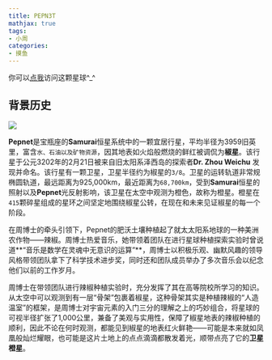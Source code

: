 ```yaml
---
title: PEPN3T
mathjax: true
tags: 
- 小周
categories: 
- 摸鱼
---
```


你可以[点我](https://cybercolyce.cn/PEPN3T/)访问这颗星球^_^

<!-- more -->

## 背景历史

![](https://s2.loli.net/2023/03/01/2jyV7uDM8nZWaHv.jpg)

**Pepnet**是宝瓶座的**Samurai**恒星系统中的一颗宜居行星，平均半径为3959旧英里，富含`水、石油以及矿物资源`，因其地表如火焰般燃烧的鲜红被调侃为**椒星**。该行星于公元3202年的2月21日被来自旧太阳系泽西岛的探索者**Dr. Zhou Weichu** 发现并命名。该行星有一颗卫星，卫星半径约为椒星的`3/8`。卫星的运转轨道非常规椭圆轨道，最远距离为925,000km，最近距离为`68,700km`，受到**Samurai**恒星的照射以及**Pepnet**光反射影响，该卫星在太空中观测为橙色，故称为橙星。橙星在`415`颗碎星组成的星环之间坚定地围绕椒星公转，在现在和未来见证椒星的每一个阶段。

在周博士的牵头引领下，Pepnet的肥沃土壤种植起了就太太阳系地球的一种美洲农作物——辣椒。周博士热爱音乐，她带领着团队在进行星球种植探索实验时曾说道**“音乐是数学在灵魂中无意识的运算”**，周博士以积极乐观、幽默风趣的领导风格带领团队拿下了科学技术进步奖，同时还和团队成员举办了多次音乐会以纪念他们以前的工作岁月。

周博士在带领团队进行辣椒种植实验时，充分发挥了其在高等院校所学习的知识。从太空中可以观测到有一层“骨架”包裹着椒星，这种骨架其实是种植辣椒的“人造温室”的框架，是周博士对宇宙元素的入门三分的理解之上的巧妙组合，将星球的可视半径扩张了1,000公里，兼备了美观与实用性，保障了椒星地表的辣椒种植的顺利，因此不论在何时观测，都能见到椒星的地表红火鲜艳——可能是本来就如凤凰般灿烂耀眼，也可能是这片土地上的点点滴滴都散发着光，顺带点亮了它的**卫星橙星**。


